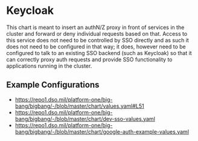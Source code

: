# Keycloak

This chart is meant to insert an authN/Z proxy in front of services in the cluster and forward or deny individual requests based on that. Access to this service does not need to be controlled by SSO directly and as such it does not need to be configured in that way; it does, however need to be configured to talk to an existing SSO backend (such as Keycloak) so that it can correctly proxy auth requests and provide SSO functionality to applications running in the cluster.

## Example Configurations

- https://repo1.dso.mil/platform-one/big-bang/bigbang/-/blob/master/chart/values.yaml#L51
- https://repo1.dso.mil/platform-one/big-bang/bigbang/-/blob/master/chart/dev-sso-values.yaml
- https://repo1.dso.mil/platform-one/big-bang/bigbang/-/blob/master/chart/google-auth-example-values.yaml


